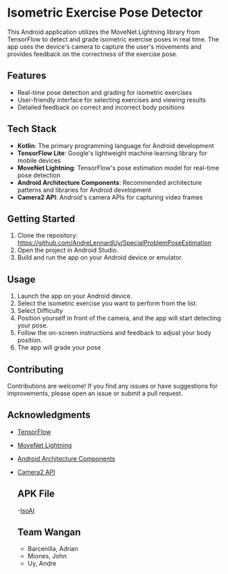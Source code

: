 # Isometric Exercise Pose Detector

This Android application utilizes the MoveNet Lightning library from TensorFlow to detect and grade isometric exercise poses in real time. 
The app uses the device's camera to capture the user's movements and provides feedback on the correctness of the exercise pose.

## Features

- Real-time pose detection and grading for isometric exercises
- User-friendly interface for selecting exercises and viewing results
- Detailed feedback on correct and incorrect body positions

## Tech Stack

- **Kotlin**: The primary programming language for Android development
- **TensorFlow Lite**: Google's lightweight machine learning library for mobile devices
- **MoveNet Lightning**: TensorFlow's pose estimation model for real-time pose detection
- **Android Architecture Components**: Recommended architecture patterns and libraries for Android development
- **Camera2 API**: Android's camera APIs for capturing video frames

## Getting Started

1. Clone the repository: https://github.com/AndreLennardUy/SpecialProblemPoseEstimation
2. Open the project in Android Studio.
3. Build and run the app on your Android device or emulator.

## Usage

1. Launch the app on your Android device.
2. Select the isometric exercise you want to perform from the list.
3. Select Difficulty
4. Position yourself in front of the camera, and the app will start detecting your pose.
5. Follow the on-screen instructions and feedback to adjust your body position.
6. The app will grade your pose


## Contributing

Contributions are welcome! If you find any issues or have suggestions for improvements, please open an issue or submit a pull request.

## Acknowledgments

- [TensorFlow](https://www.tensorflow.org/)
- [MoveNet Lightning](https://www.tensorflow.org/lite/models/pose_estimation/overview)
- [Android Architecture Components](https://developer.android.com/topic/libraries/architecture)
- [Camera2 API](https://developer.android.com/guide/topics/media/camera)

  ## APK File 
  -[IsoAI](https://drive.google.com/file/d/1T3qlCwJQ3LY5IAmktiMmLMJOHiW6abiV/view?usp=sharing)
  
  ## Team Wangan
  - Barcenilla, Adrian
  - Miones, John
  - Uy, Andre
